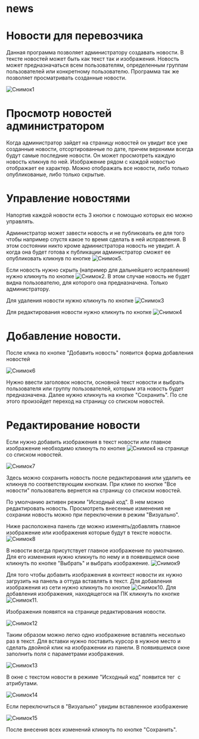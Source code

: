 # news
# Новости для перевозчика

Данная программа позволяет администратору создавать новости. В тексте новостей может быть как текст так и изображения. Новость может предназначаться всем пользователям, определенным группам пользователей или конкретному пользователю. Программа так же позволяет просматривать созданные новости. 

![Снимок1](https://user-images.githubusercontent.com/92028919/139811620-36744c0f-1b10-476b-b8ff-5019a497c819.JPG)

# Просмотр новостей администратором

Когда администратор зайдет на страницу новостей он увидит все уже созданные новости, отсортированные по дате, причем верхними всегда будут самые последние новости. Он может просмотреть каждую новость кликнув по ней. Изображение рядом с каждой новостью отображает ее характер. Можно отображать все новости, либо только опубликованые, либо только скрытые. 

# Управление новостями

Напортив каждой новости есть 3 кнопки с помощью которых ею можно управлять.

Администратор может завести новость и не публиковать ее для того чтобы например спустя какое то время сделать в ней исправления. В этом состоянии никто кроме администратора новость не увидит. А когда она будет готова к публикации администратор сможет ее опубликовать кликнув по кнопке ![Снимок5](https://user-images.githubusercontent.com/92028919/139813838-3322b5e6-9611-493c-bdd7-ad421d8dfc4d.JPG). 

Если новость нужно скрыть (например для дальнейшего исправления) нужно кликнуть по кнопке ![Снимок2](https://user-images.githubusercontent.com/92028919/139811910-d836e166-d572-412e-b743-4b810734b521.JPG). В этом случае новость не будет видна пользователю, для которого она предназначена. Только администратору. 

Для удаления новости нужно кликнуть по кнопке ![Снимок3](https://user-images.githubusercontent.com/92028919/139814710-b873bddd-9a70-4748-b3af-842bfc6c9b72.JPG)

Для редактирования новости нужно кликнуть по кнопке  ![Снимок4](https://user-images.githubusercontent.com/92028919/139814818-e949ed05-e89e-4822-b509-30ca1c38ecf9.JPG)

# Добавление новости.

После клика по кнопке "Добавить новость" появится форма добавления новостей

![Снимок6](https://user-images.githubusercontent.com/92028919/139827888-125b602d-b31d-405a-94e9-d0d9ee86f57b.JPG)

Нужно ввести заголовок новости, основной текст новости и выбрать пользователя или группу пользователей, которым эта новость будет предназначена. Далее нужно кликнуть на кнопке "Сохранить". По сле этого произойдет переход на страницу со списком новостей.

# Редактирование новости

Если нужно добавить изображения в текст новости или главное изображение необходимо кликнуть по кнопке ![Снимок4](https://user-images.githubusercontent.com/92028919/139828515-f4398cc6-1d2d-4bd5-b680-a72e6a1dea46.JPG) на странице со списком новостей. 


![Снимок7](https://user-images.githubusercontent.com/92028919/139830086-06dc5219-1f4c-4180-b9f7-a4fe3a4981a8.JPG)

Здесь можно сохранить новость после редактирования или удалить ее кликнув по соответствующим кнопкам. При клике по кнопке "Все новости" пользователь вернется на страницу со списком новостей.

По умолчанию активен режим "Исходный код". В нем можно редактировать новость. Просмотреть внесенные изменения не сохрании новость можно при переключении в режим "Визуально". 

Ниже расположена панель где можно изменять/добавлять главное изображение или изображения которые будут в тексте новости.
![Снимок8](https://user-images.githubusercontent.com/92028919/139831824-41939b4b-f4a7-4d49-ba61-1200d40dd3ba.JPG)

В новости всегда присутствует главное изображение по умолчанию. Для его изменения нужно кликнуть по нему и в появившемся окне кликнуть по кнопке "Выбрать" и выбрать изображение. 
![Снимок9](https://user-images.githubusercontent.com/92028919/139832388-72d19147-1051-4a72-b743-e8469b63bffa.JPG)

Для того чтобы добавить изображения в контекст новости их нужно загрузить на панель а оттуда вставлять в текст. Для добавления изображения из сети нужно кликнуть по кнопке ![Снимок10](https://user-images.githubusercontent.com/92028919/139832983-6c26e9b6-7263-441f-a463-6d5cb45b160b.JPG). Для добавления изображения, находящегося на ПК кликнуть по кнопке ![Снимок11](https://user-images.githubusercontent.com/92028919/139833103-e8831181-8a36-484a-9a51-5e7b828f7d9a.JPG). 

Изображения появятся на странице редактирования новости.

![Снимок12](https://user-images.githubusercontent.com/92028919/139833650-c4f76913-9dc0-49f7-a4f1-5d92cda7d571.JPG)

Таким образом можно легко одно изображение вставлять несколько раз в текст. Для вставки нужно поставить курсор в нужное место и сделать двойной клик на изображении из панели. В появившемся окне заполнить поля с параметрами изображения.

![Снимок13](https://user-images.githubusercontent.com/92028919/140708604-0ba711b8-fef2-4fff-b6e1-d227c0e4d472.JPG)

В окне с текстом новости в режиме "Исходный код" появится тег <img> с атрибутами.

![Снимок14](https://user-images.githubusercontent.com/92028919/140708634-aeeede1e-f0f5-490d-bd66-cccfd17768ec.JPG)

Если переключиться в "Визуально" увидим вставленное изображение

![Снимок15](https://user-images.githubusercontent.com/92028919/140708659-10a923eb-687d-47c3-a860-12cfe4a384f1.JPG)

После внесения всех изменений кликнуть по кнопке "Сохранить". 







